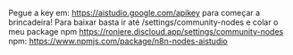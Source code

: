Pegue a key em: https://aistudio.google.com/apikey
para começar a brincadeira!
Para baixar basta ir até /settings/community-nodes e colar o meu package npm https://roniere.discloud.app/settings/community-nodes npm: https://www.npmjs.com/package/n8n-nodes-aistudio
